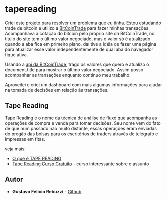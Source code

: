 # tapereading

Criei este projeto para resolver um problema que eu tinha. Estou estudando trade de bitcoin e utilizo a [BitCoinTrade](bitcointrade.com.br) para fazer minhas transações. Acompanhava a cotação do bitcoin pelo próprio site da BitCoinTrade, no título do site tem o último valor negociado, mas o valor só é atualizado quando a aba fica em primeiro plano, daí tive a idéia de fazer uma página para atualizar esse valor independentemente de qual aba do navegador fique ativa.

Usando a [api da BitCoinTrade](https://apidocs.bitcointrade.com.br/), trago os valores que quero e atualizo o document.title para mostrar o último valor negociado. Assim posso acompanhar as transações enquanto continuo meu trabalho.

Aproveitei e criei um dashboard com mais algumas informações para ajudar na tomada de decisões em relação às transações.

## Tape Reading

Tape Reading é o nome da técnica de análise de fluxo que acompanha as operações de compra e venda para tomar decisões. Seu nome vem do fato de que num passado não muito distante, essas operações eram enviadas do pregão das bolsas para os escritórios de traders através de telégrafo e impressas em fitas.

veja mais:
* [O que é TAPE READING](https://www.daytraderpro.com.br/blog/o-que-e-tape-reading/)
* [Tape Reading Curso Gratuito](https://portaldotrader.com.br/aprenda/tape-reading-curso-gratuito/) - curso interessante sobre o assunto

## Autor

* **Gustavo Felicio Rebuzzi** - [Github](https://github.com/gustavofr)
